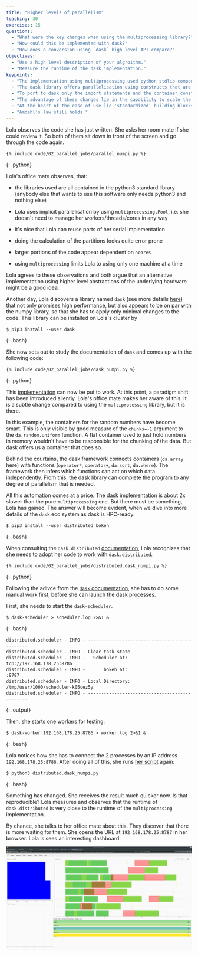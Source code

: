 ```yaml
---
title: "Higher levels of parallelism"
teaching: 30
exercises: 15
questions:
  - "What were the key changes when using the multiprocessing library?"
  - "How could this be implemented with dask?"
  - "How does a conversion using `dask` high level API compare?"
objectives:
  - "Use a high level description of your algroithm."
  - "Measure the runtime of the dask implementation."
keypoints:
  - "The implementation using multiprocessing used python stdlib components. (very portable)"
  - "The dask library offers parallelisation using constructs that are very numpy like."
  - "To port to dask only the import statements and the container construction needs to be changed."
  - "The advantage of these changes lie in the capability to scale the job to larger machines (test locally, scale globally)."
  - "At the heart of the ease of use lie 'standardized' building blocks for algorithms using the map-reduce paradigm."
  - "Amdahl's law still holds."
---
```


Lola observes the code she has just written. She asks her room mate if she could review it. So both of them sit down in front of the screen and go through the code again.

~~~
{% include code/02_parallel_jobs/parallel_numpi.py %}
~~~
{: .python}

Lola's office mate observes, that:

- the libraries used are all contained in the python3 standard library   
(anybody else that wants to use this software only needs python3 and nothing else)

- Lola uses implicit parallelisation by using `multiprocessing.Pool`, i.e. she doesn't need to manage her workers/threads/cores in any way

- it's nice that Lola can reuse parts of her serial implementation

- doing the calculation of the partitions looks quite error prone

- larger portions of the code appear dependent on `ncores`

- using `multiprocessing` limits Lola to using only one machine at a time

Lola agrees to these observations and both argue that an alternative implementation using higher level abstractions of the underlying hardware might be a good idea.

Another day, Lola discovers a library named `dask` (see more details [here](https://docs.dask.org/en/latest/)) that not only promises high performance, but also appears to be on par with the numpy library, so that she has to apply only minimal changes to the code. This library can be installed on Lola's cluster by

~~~
$ pip3 install --user dask
~~~
{: .bash}

She now sets out to study the documentation of `dask` and comes up with the following code:

~~~
{% include code/02_parallel_jobs/dask_numpi.py %}
~~~
{: .python}

This [implementation]({{page.root}}/code/02_parallel_jobs/dask_numpi.py) can now be put to work. At this point, a paradigm shift has been introduced silently. Lola's office mate makes her aware of this. It is a subtle change compared to using the `multiprocessing` library, but it is there. 

In this example, the containers for the random numbers have become smart. This is only visible by good measure of the `chunks=-1` argument to the `da.random.uniform` function. A flat container used to just hold numbers in memory wouldn't have to be responsible for the chunking of the data. But dask offers us a container that does so.

Behind the courtains, the dask framework connects containers (`da.array` here) with functions (`operator*`, `operator+`, `da.sqrt`, `da.where`). The framework then infers which functions can act on which data independently. From this, the dask library can complete the program to any degree of parallelism that is needed. 

All this automation comes at a price. The dask implementation is about 2x slower than the pure `multiprocessing` one. But there must be something, Lola has gained. The answer will become evident, when we dive into more details of the `dask` eco system as dask is HPC-ready.

~~~
$ pip3 install --user distributed bokeh
~~~
{: .bash}

When consulting the `dask.distributed` [documentation](https://distributed.dask.org/en/latest/index.html), Lola recognizes that she needs to adopt her code to work with `dask.distributed`.

~~~
{% include code/02_parallel_jobs/distributed.dask_numpi.py %}
~~~
{: .python}

Following the adivce from the [`dask` documentation](https://distributed.dask.org/en/latest/quickstart.html#setup-dask-distributed-the-hard-way), she has to do some manual work first, before she can launch the dask processes.

First, she needs to start the `dask-scheduler`.

~~~
$ dask-scheduler > scheduler.log 2>&1 &
~~~
{: .bash}

~~~
distributed.scheduler - INFO - -----------------------------------------------
distributed.scheduler - INFO - Clear task state
distributed.scheduler - INFO -   Scheduler at: tcp://192.168.178.25:8786
distributed.scheduler - INFO -       bokeh at:                     :8787
distributed.scheduler - INFO - Local Directory: /tmp/user/1000/scheduler-k05cez5y
distributed.scheduler - INFO - -----------------------------------------------
~~~
{: .output}

Then, she starts one workers for testing:

~~~
$ dask-worker 192.168.178.25:8786 > worker.log 2>&1 &
~~~
{: .bash}

Lola notices how she has to connect the 2 processes by an IP address `192.168.178.25:8786`. After doing all of this, she runs [her script]({{page.root}}/code/02_parallel_jobs/distributed.dask_numpi.py) again:

~~~
$ python3 distributed.dask_numpi.py
~~~
{: .bash}

Something has changed. She receives the result much quicker now. Is that reproducible? Lola measures and observes that the runtime of `dask.distributed` is very close to the runtime of the `multiprocessing` implementation.

By chance, she talks to her office mate about this. They discover that there is more waiting for them. She opens the URL at `192.168.178.25:8787` in her browser. Lola is sees an interesting dashboard:

![](fig/dask-dashboard_1024px.png)



